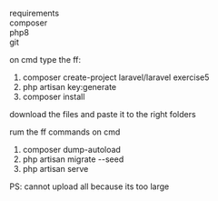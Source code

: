 requirements  
composer  
php8  
git  

on cmd type the ff:  
1. composer create-project laravel/laravel exercise5  
2. php artisan key:generate  
3. composer install  
  
download the files and paste it to the right folders  
  
rum the ff commands on cmd  
1. composer dump-autoload  
2. php artisan migrate --seed  
3. php artisan serve  
  
  
PS: cannot upload all because its too large
